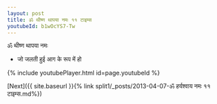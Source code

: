 ```yaml
---
layout: post
title: ॐ थीष्ण थापया नमः ११ टाइम्स
youtubeId: b1wOcYS7-Tw
---
```

 
 
 ॐ थीष्ण थापया नमः  
 
 -  जो जलती हुई आग के रूप में हो 
 
  
 
  
 
 
 
 
 
 


{% include youtubePlayer.html id=page.youtubeId %}
 
[Next]({{ site.baseurl }}{% link  split1/_posts/2013-04-07-ॐ हर्यश्वाय नमः ११ टाइम्स.md%})
 
